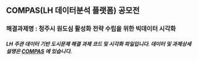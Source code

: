 ## COMPAS(LH 데이터분석 플랫폼) 공모전

### 해결과제명 : 청주시 원도심 활성화 전략 수립을 위한 빅데이터 시각화
##### LH 주관 데이터 기반 도시문제 해결 과제 코드 및 시각화 파일입니다. 데이터 및 과제상세 설명은 [COMPAS](https://compas.lh.or.kr/subj/past/info?subjNo=SBJ_2309_001) 에 있습니다.